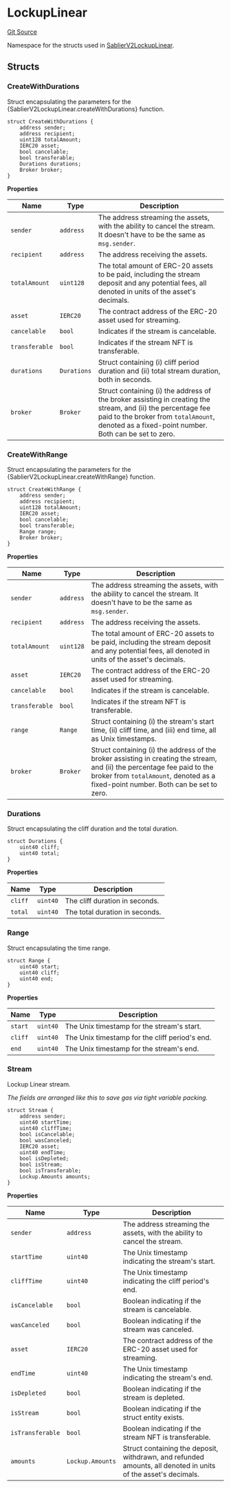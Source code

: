 # LockupLinear

[Git Source](https://github.com/sablier-labs/v2-core/blob/a4bf69cf7024006b9a324eef433f20b74597eaaf/src/types/DataTypes.sol)

Namespace for the structs used in
[SablierV2LockupLinear](docs/contracts/v2/reference/core/contract.SablierV2LockupLinear.md).

## Structs

### CreateWithDurations

Struct encapsulating the parameters for the {SablierV2LockupLinear.createWithDurations} function.

```solidity
struct CreateWithDurations {
    address sender;
    address recipient;
    uint128 totalAmount;
    IERC20 asset;
    bool cancelable;
    bool transferable;
    Durations durations;
    Broker broker;
}
```

**Properties**

| Name           | Type        | Description                                                                                                                                                                                                    |
| -------------- | ----------- | -------------------------------------------------------------------------------------------------------------------------------------------------------------------------------------------------------------- |
| `sender`       | `address`   | The address streaming the assets, with the ability to cancel the stream. It doesn't have to be the same as `msg.sender`.                                                                                       |
| `recipient`    | `address`   | The address receiving the assets.                                                                                                                                                                              |
| `totalAmount`  | `uint128`   | The total amount of ERC-20 assets to be paid, including the stream deposit and any potential fees, all denoted in units of the asset's decimals.                                                               |
| `asset`        | `IERC20`    | The contract address of the ERC-20 asset used for streaming.                                                                                                                                                   |
| `cancelable`   | `bool`      | Indicates if the stream is cancelable.                                                                                                                                                                         |
| `transferable` | `bool`      | Indicates if the stream NFT is transferable.                                                                                                                                                                   |
| `durations`    | `Durations` | Struct containing (i) cliff period duration and (ii) total stream duration, both in seconds.                                                                                                                   |
| `broker`       | `Broker`    | Struct containing (i) the address of the broker assisting in creating the stream, and (ii) the percentage fee paid to the broker from `totalAmount`, denoted as a fixed-point number. Both can be set to zero. |

### CreateWithRange

Struct encapsulating the parameters for the {SablierV2LockupLinear.createWithRange} function.

```solidity
struct CreateWithRange {
    address sender;
    address recipient;
    uint128 totalAmount;
    IERC20 asset;
    bool cancelable;
    bool transferable;
    Range range;
    Broker broker;
}
```

**Properties**

| Name           | Type      | Description                                                                                                                                                                                                    |
| -------------- | --------- | -------------------------------------------------------------------------------------------------------------------------------------------------------------------------------------------------------------- |
| `sender`       | `address` | The address streaming the assets, with the ability to cancel the stream. It doesn't have to be the same as `msg.sender`.                                                                                       |
| `recipient`    | `address` | The address receiving the assets.                                                                                                                                                                              |
| `totalAmount`  | `uint128` | The total amount of ERC-20 assets to be paid, including the stream deposit and any potential fees, all denoted in units of the asset's decimals.                                                               |
| `asset`        | `IERC20`  | The contract address of the ERC-20 asset used for streaming.                                                                                                                                                   |
| `cancelable`   | `bool`    | Indicates if the stream is cancelable.                                                                                                                                                                         |
| `transferable` | `bool`    | Indicates if the stream NFT is transferable.                                                                                                                                                                   |
| `range`        | `Range`   | Struct containing (i) the stream's start time, (ii) cliff time, and (iii) end time, all as Unix timestamps.                                                                                                    |
| `broker`       | `Broker`  | Struct containing (i) the address of the broker assisting in creating the stream, and (ii) the percentage fee paid to the broker from `totalAmount`, denoted as a fixed-point number. Both can be set to zero. |

### Durations

Struct encapsulating the cliff duration and the total duration.

```solidity
struct Durations {
    uint40 cliff;
    uint40 total;
}
```

**Properties**

| Name    | Type     | Description                    |
| ------- | -------- | ------------------------------ |
| `cliff` | `uint40` | The cliff duration in seconds. |
| `total` | `uint40` | The total duration in seconds. |

### Range

Struct encapsulating the time range.

```solidity
struct Range {
    uint40 start;
    uint40 cliff;
    uint40 end;
}
```

**Properties**

| Name    | Type     | Description                                    |
| ------- | -------- | ---------------------------------------------- |
| `start` | `uint40` | The Unix timestamp for the stream's start.     |
| `cliff` | `uint40` | The Unix timestamp for the cliff period's end. |
| `end`   | `uint40` | The Unix timestamp for the stream's end.       |

### Stream

Lockup Linear stream.

_The fields are arranged like this to save gas via tight variable packing._

```solidity
struct Stream {
    address sender;
    uint40 startTime;
    uint40 cliffTime;
    bool isCancelable;
    bool wasCanceled;
    IERC20 asset;
    uint40 endTime;
    bool isDepleted;
    bool isStream;
    bool isTransferable;
    Lockup.Amounts amounts;
}
```

**Properties**

| Name             | Type             | Description                                                                                                   |
| ---------------- | ---------------- | ------------------------------------------------------------------------------------------------------------- |
| `sender`         | `address`        | The address streaming the assets, with the ability to cancel the stream.                                      |
| `startTime`      | `uint40`         | The Unix timestamp indicating the stream's start.                                                             |
| `cliffTime`      | `uint40`         | The Unix timestamp indicating the cliff period's end.                                                         |
| `isCancelable`   | `bool`           | Boolean indicating if the stream is cancelable.                                                               |
| `wasCanceled`    | `bool`           | Boolean indicating if the stream was canceled.                                                                |
| `asset`          | `IERC20`         | The contract address of the ERC-20 asset used for streaming.                                                  |
| `endTime`        | `uint40`         | The Unix timestamp indicating the stream's end.                                                               |
| `isDepleted`     | `bool`           | Boolean indicating if the stream is depleted.                                                                 |
| `isStream`       | `bool`           | Boolean indicating if the struct entity exists.                                                               |
| `isTransferable` | `bool`           | Boolean indicating if the stream NFT is transferable.                                                         |
| `amounts`        | `Lockup.Amounts` | Struct containing the deposit, withdrawn, and refunded amounts, all denoted in units of the asset's decimals. |
